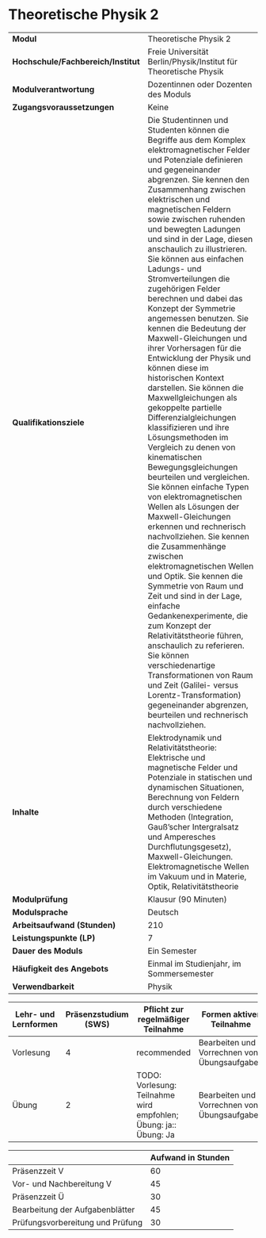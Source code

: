 # Theoretische Physik 2
|                                    |   |
|------------------------------------|---|
|**Modul**                           | Theoretische Physik 2 |
|**Hochschule/Fachbereich/Institut** | Freie Universität Berlin/Physik/Institut für Theoretische Physik |
|**Modulverantwortung**              | Dozentinnen oder Dozenten des Moduls |
|**Zugangsvoraussetzungen**          | Keine |
|**Qualifikationsziele**             | Die Studentinnen und Studenten können die Begriffe aus dem Komplex elektromagnetischer Felder und Potenziale definieren und gegeneinander abgrenzen. Sie kennen den Zusammenhang zwischen elektrischen und magnetischen Feldern sowie zwischen ruhenden und bewegten Ladungen und sind in der Lage, diesen anschaulich zu illustrieren. Sie können aus einfachen Ladungs- und Stromverteilungen die zugehörigen Felder berechnen und dabei das Konzept der Symmetrie angemessen benutzen. Sie kennen die Bedeutung der Maxwell-Gleichungen und ihrer Vorhersagen für die Entwicklung der Physik und können diese im historischen Kontext darstellen. Sie können die Maxwellgleichungen als gekoppelte partielle Differenzialgleichungen klassifizieren und ihre Lösungsmethoden im Vergleich zu denen von kinematischen Bewegungsgleichungen beurteilen und vergleichen. Sie können einfache Typen von elektromagnetischen Wellen als Lösungen der Maxwell-Gleichungen erkennen und rechnerisch nachvollziehen. Sie kennen die Zusammenhänge zwischen elektromagnetischen Wellen und Optik. Sie kennen die Symmetrie von Raum und Zeit und sind in der Lage, einfache Gedankenexperimente, die zum Konzept der Relativitätstheorie führen, anschaulich zu referieren. Sie können verschiedenartige Transformationen von Raum und Zeit (Galilei- versus Lorentz-Transformation) gegeneinander abgrenzen, beurteilen und rechnerisch nachvollziehen. |
|**Inhalte**                         | Elektrodynamik und Relativitätstheorie: Elektrische und magnetische Felder und Potenziale in statischen und dynamischen Situationen, Berechnung von Feldern durch verschiedene Methoden (Integration, Gauß’scher Intergralsatz und Amperesches Durchflutungsgesetz), Maxwell-Gleichungen. Elektromagnetische Wellen im Vakuum und in Materie, Optik, Relativitätstheorie |
|**Modulprüfung**                    | Klausur (90 Minuten) |
|**Modulsprache**                    | Deutsch |
|**Arbeitsaufwand (Stunden)**        | 210 |
|**Leistungspunkte (LP)**            | 7 |
|**Dauer des Moduls**                | Ein Semester |
|**Häufigkeit des Angebots**         | Einmal im Studienjahr, im Sommersemester |
|**Verwendbarkeit**                  | Physik |

| Lehr- und Lernformen | Präsenzstudium <br> (SWS) | Pflicht zur regelmäßiger Teilnahme | Formen aktiver Teilnahme |
| ---------------------|---------------------------|------------------------------------|------------------------- |
| Vorlesung            | 4                         | recommended                        | Bearbeiten und Vorrechnen von Übungsaufgaben |
| Übung                | 2                         | TODO: Vorlesung: Teilnahme wird empfohlen; Übung: ja:: Übung: Ja | Bearbeiten und Vorrechnen von Übungsaufgaben |

|   | Aufwand in Stunden |
| - |--------------------|
| Präsenzzeit V                            | 60    |
| Vor- und Nachbereitung V                 | 45    |
| Präsenzzeit Ü                            | 30    |
| Bearbeitung der Aufgabenblätter          | 45    |
| Prüfungsvorbereitung und Prüfung         | 30    |
